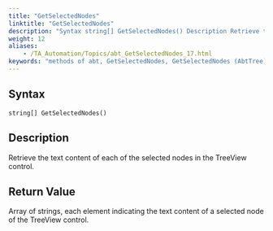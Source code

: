 ```yaml
--- 
title: "GetSelectedNodes"
linktitle: "GetSelectedNodes"
description: "Syntax string[] GetSelectedNodes() Description Retrieve the text content of each of the selected nodes in the TreeView control. Return Value Array of strings, each element indicating the text content ..."
weight: 12
aliases: 
    - /TA_Automation/Topics/abt_GetSelectedNodes_17.html
keywords: "methods of abt, GetSelectedNodes, GetSelectedNodes (AbtTree), AbtTree, getselectednodes, contents of selected nodes in tree, obtain text of selected tree nodes"
---
```


## Syntax

`string[] GetSelectedNodes()`

## Description

Retrieve the text content of each of the selected nodes in the TreeView control.

## Return Value

Array of strings, each element indicating the text content of a selected node of the TreeView control.




